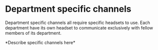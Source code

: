 # Department specific channels

Department specific channels all require specific headsets to use. Each department have its own headset to communicate exclusively with fellow members of its department.

\*Describe specific channels here\*
